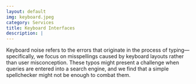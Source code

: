 ```yaml
---
layout: default
img: keyboard.jpeg
category: Services
title: Keyboard Interfaces
description: |
---
```


Keyboard noise refers to the errors that originate in the process of typing—specifically, we focus on misspellings caused by keyboard layouts rather than user misconception. These typos might present a challenge when queries are entered into a search engine, and we find that a simple spellchecker might not be enough to combat them.

